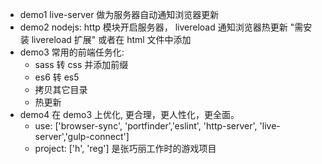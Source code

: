 - demo1 live-server 做为服务器自动通知浏览器更新
- demo2 nodejs: http 模块开启服务器， livereload 通知浏览器热更新
  "需安装 livereload 扩展" 或者在 html 文件中添加
  <script src="http://127.0.0.1:35729/livereload.js"></script>
- demo3 常用的前端任务化:
  - sass 转 css 并添加前缀
  - es6 转 es5
  - 拷贝其它目录
  - 热更新
- demo4 在 demo3 上优化, 更合理，更人性化，更全面。
  - use: ['browser-sync', 'portfinder','eslint', 'http-server', 'live-server','gulp-connect']
  - project: ['h', 'reg'] 是张巧丽工作时的游戏项目
